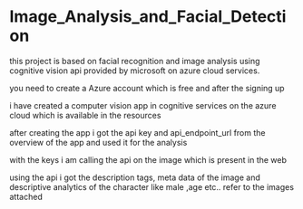 # Image_Analysis_and_Facial_Detection

this project is based on facial recognition and image analysis using cognitive vision api provided by microsoft on azure cloud services.

you need to create a Azure account which is free and after the signing up

i have created a computer vision app in cognitive services on the azure cloud which is available in the resources

after creating the app i got the api key and api_endpoint_url from the overview of the app and used it for the analysis

with the keys i am calling the api on the image which is present in the web

using the api i got the description tags, meta data of the image and descriptive analytics of the character like male ,age etc.. refer to the images attached 
